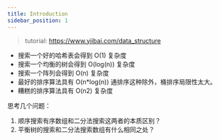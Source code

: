 ```yaml
---
title: Introduction
sidebar_position: 1
---
```


> tutorial: https://www.yiibai.com/data_structure



- 搜索一个好的哈希表会得到 O(1) 复杂度
- 搜索一个均衡的树会得到 O(log(n)) 复杂度
- 搜索一个阵列会得到 O(n) 复杂度
- 最好的排序算法具有 O(n*log(n)) 
    通排序这种除外，桶排序局限性太大。
- 糟糕的排序算法具有 O(n2) 复杂度





思考几个问题：

1. 顺序搜索有序数组和二分法搜索这两者的本质区别？
2. 平衡树的搜索和二分法搜索数组有什么相同之处？
